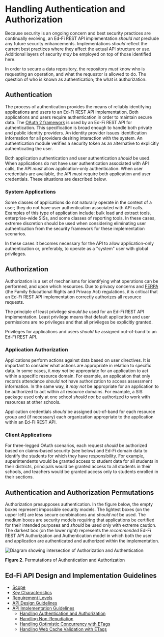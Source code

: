 # Handling Authentication and Authorization

Because security is an ongoing concern and best security practices are
continually evolving, an Ed-Fi REST API implementation _should not_ preclude any
future security enhancements. Implementations _should_ reflect the current best
practices where they affect the actual API structure or use. Additional layers
of security _may_ be employed on top of those identified here.

In order to secure a data repository, the repository _must_ know who is
requesting an operation, and what the requestor is allowed to do. The question
of who is known as authentication; the what is authorization.

## Authentication

The process of authentication provides the means of reliably identifying
applications and users to an Ed-Fi REST API implementation. Both applications
and users require authentication in order to maintain secure data. The [OAuth 2
framework](https://oauth.net/2/) is used by an Ed-Fi REST API for
authentication. This specification is broad enough to handle both private and
public identity providers. An identity provider issues identification
information for all providers desiring interaction with the system. An
authentication module verifies a security token as an alternative to explicitly
authenticating the user.

Both application authentication and user authentication _should_ be used. When
applications do not have user authentication associated with API calls, the API
_must_ allow application-only authentication. When user credentials are
available, the API _must_ require both application and user credentials. These
situations are described below.

### System Applications

Some classes of applications do not naturally operate in the context of a user;
they do not have user authentication associated with API calls. Examples of this
type of application include: bulk load and extract tools, enterprise-wide SISs,
and some classes of reporting tools. In these cases, extreme discretion should
be used when considering eliminating user authentication from the security
framework for these implementation scenarios.

In these cases it becomes necessary for the API to allow application-only
authentication or, preferably, to operate as a "system" user with global
privileges.

## Authorization

Authorization is a set of mechanisms for identifying what operations can be
performed, and upon which resources. Due to privacy concerns and
[FERPA](https://studentprivacy.ed.gov/ferpa) (the Family Educational Rights and
Privacy Act) regulations, it is critical that an Ed-Fi REST API implementation
correctly authorizes all resource requests.

The principle of least privilege _should be_ used for an Ed-Fi REST API
implementation. Least privilege means that default application and user
permissions are no privileges and that all privileges be explicitly granted.

Privileges for applications and users _should be_ assigned out-of-band to an
Ed-Fi REST API.

### Application Authorization

Applications perform actions against data based on user directives. It is
important to consider what actions are appropriate in relation to specific data.
In some cases, it _may not_ be appropriate for an application to act within a
specific resource domain. For example, an application that only records
attendance _should not_ have authorization to access assessment information. In
the same way, it _may not_ be appropriate for an application to be authorized to
act within all resource domains. For example, a SIS package used only at one
school _should not_ be authorized to work with resources at other schools.

Application credentials _should_ be assigned out-of-band for each resource group
and (if necessary) each organization appropriate to the application within an
Ed-Fi REST API.

### Client Applications

For three-legged OAuth scenarios, each request _should_ be authorized based on
claims-based security (see below) and Ed-Fi domain data to identify the students
for which they have responsibility. For example, superintendents would be
granted access to student data for all students in their districts, principals
would be granted access to all students in their schools, and teachers would be
granted access only to students enrolled in their sections.

## Authentication and Authorization Permutations

Authorization presupposes authentication. In the figure below, the empty boxes
represent impossible security models. The lightest boxes (on the upper left) are
less secure combinations and _should not_ be used. The medium boxes are security
models requiring that applications be certified for their intended purposes and
_should_ be used only with extreme caution. The darkest box (on the lower right)
represents the _recommended_ Ed-Fi REST API Authorization and Authentication
model in which both the user and application are authenticated and authorized
within the implementation.

![Diagram showing intersection of Authorization and
Authentication](Authentication-Figure.jpg)

**Figure 2.** Permutations of Authentication and Authorization

## Ed-Fi API Design and Implementation Guidelines

* [Scope](../SCOPE.md)
* [Key Characteristics](../KEY-CHARACTERISTICS.md)
* [Requirement Levels](../REQUIREMENT-LEVELS.md)
* [API Design Guidelines](../API-DESIGN-GUIDELINES/README.md)
* [API Implementation Guidelines](../API-IMPLEMENTATION-GUIDELINES/README.md)
  * [Handling Authentication and Authorization](AUTH.md)
  * [Handling Non-Repudiation](NON-REPUDIATION.md)
  * [Handling Optimistic Concurrency with ETags](OPTIMISTIC-CONCURRENCY.md)
  * [Handling Web Cache Validation with ETags](CACHE-VALIDATION.md)
